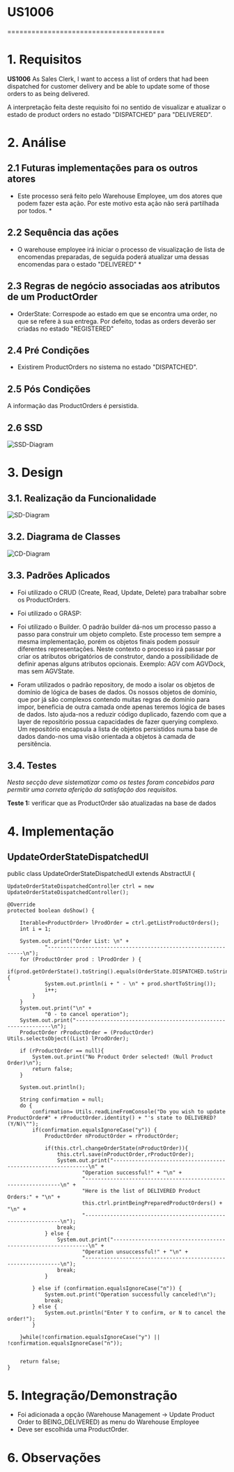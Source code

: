 # US1006
=======================================


# 1. Requisitos

**US1006** As Sales Clerk, I want to access a list of orders that had been dispatched for customer delivery and be able to update some of those orders to as being delivered.

A interpretação feita deste requisito foi no sentido de visualizar e atualizar o estado de product orders no estado "DISPATCHED" para "DELIVERED".

# 2. Análise

## 2.1 Futuras implementações para os outros atores

* Este processo será feito pelo Warehouse Employee, um dos atores que podem fazer esta ação. Por este motivo esta ação não será partilhada por todos. *

## 2.2 Sequência das ações

* O warehouse employee irá iniciar o processo de visualização de lista de encomendas preparadas, de seguida poderá atualizar uma dessas encomendas para o estado "DELIVERED" *

## 2.3 Regras de negócio associadas aos atributos de um ProductOrder

* OrderState: Correspode ao estado em que se encontra uma order, no que se refere à sua entrega. Por defeito, todas as orders deverão ser criadas no estado "REGISTERED"

## 2.4 Pré Condições

* Existirem ProductOrders no sistema no estado "DISPATCHED".

## 2.5 Pós Condições

A informação das ProductOrders é persistida.

## 2.6 SSD

![SSD-Diagram](US1006_SSD.svg/)

# 3. Design

## 3.1. Realização da Funcionalidade

![SD-Diagram](US1006_SD.svg/)

## 3.2. Diagrama de Classes

![CD-Diagram](US1006_CD.svg/)

## 3.3. Padrões Aplicados

* Foi utilizado o CRUD (Create, Read, Update, Delete) para trabalhar sobre os ProductOrders.

* Foi utilizado o GRASP:

* Foi utilizado o Builder. O padrão builder dá-nos um processo passo a passo
para construir um objeto completo. Este processo tem sempre a mesma implementação, porém os objetos finais podem possuir
diferentes representações. Neste contexto o processo irá passar por criar os atributos obrigatórios de construtor, dando
a possibilidade de definir apenas alguns atributos opcionais. Exemplo: AGV com AGVDock, mas sem AGVState.

* Foram utilizados o padrão repository, de modo a isolar os objetos de domínio de lógica de bases de dados. Os nossos objetos
de domínio, que por já são complexos contendo muitas regras de domínio para impor, beneficia de outra camada onde apenas
teremos lógica de bases de dados. Isto ajuda-nos a reduzir código duplicado, fazendo com que a layer de repositório
possua capacidades de fazer querying complexo. Um repositório encapsula a lista de objetos persistidos numa base de dados
dando-nos uma visão orientada a objetos à camada de persitência.


## 3.4. Testes
*Nesta secção deve sistematizar como os testes foram concebidos para permitir uma correta aferição da satisfação dos requisitos.*

**Teste 1:** verificar que as ProductOrder são atualizadas na base de dados

# 4. Implementação

## UpdateOrderStateDispatchedUI

public class UpdateOrderStateDispatchedUI extends AbstractUI {

    UpdateOrderStateDispatchedController ctrl = new UpdateOrderStateDispatchedController();

    @Override
    protected boolean doShow() {

        Iterable<ProductOrder> lProdOrder = ctrl.getListProductOrders();
        int i = 1;

        System.out.print("Order List: \n" +
                "--------------------------------------------------------------\n");
        for (ProductOrder prod : lProdOrder ) {
            if(prod.getOrderState().toString().equals(OrderState.DISPATCHED.toString())){
                System.out.println(i + " - \n" + prod.shortToString());
                i++;
            }
        }
        System.out.print("\n" +
                "0 - to cancel operation");
        System.out.print("--------------------------------------------------------------\n");
        ProductOrder rProductOrder = (ProductOrder) Utils.selectsObject((List) lProdOrder);

        if (rProductOrder == null){
            System.out.print("No Product Order selected! (Null Product Order)\n");
            return false;
        }

        System.out.println();

        String confirmation = null;
        do {
            confirmation= Utils.readLineFromConsole("Do you wish to update ProductOrder#" + rProductOrder.identity() + "'s state to DELIVERED?(Y/N)\"");
            if(confirmation.equalsIgnoreCase("y")) {
                ProductOrder nProductOrder = rProductOrder;

                if(this.ctrl.changeOrderState(nProductOrder)){
                    this.ctrl.save(nProductOrder,rProductOrder);
                    System.out.print("--------------------------------------------------------------\n" +
                            "Operation successful!" + "\n" +
                            "--------------------------------------------------------------\n" +
                            "Here is the list of DELIVERED Product Orders:" + "\n" +
                            this.ctrl.printBeingPreparedProductOrders() + "\n" +
                            "--------------------------------------------------------------\n");
                    break;
                } else {
                    System.out.print("--------------------------------------------------------------\n" +
                            "Operation unsuccessful!" + "\n" +
                            "--------------------------------------------------------------\n");
                    break;
                }

            } else if (confirmation.equalsIgnoreCase("n")) {
                System.out.print("Operation successfully canceled!\n");
                break;
            } else {
                System.out.println("Enter Y to confirm, or N to cancel the order!");
            }

        }while(!confirmation.equalsIgnoreCase("y") || !confirmation.equalsIgnoreCase("n"));


        return false;
    }


# 5. Integração/Demonstração

- Foi adicionada a opção (Warehouse Management -> Update Product Order to BEING_DELIVERED) as menu do Warehouse Employee
- Deve ser escolhida uma ProductOrder.

# 6. Observações
